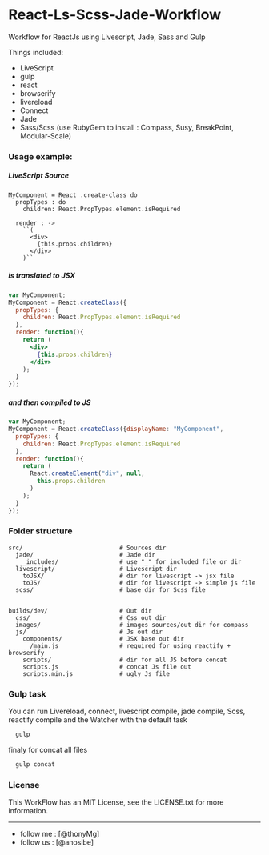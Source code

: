 # React-Ls-Scss-Jade-Workflow
Workflow for ReactJs using Livescript, Jade, Sass and Gulp

Things included:
  -  LiveScript
  -  gulp
  -  react
  -  browserify
  -  livereload
  -  Connect
  -  Jade
  -  Sass/Scss (use RubyGem to install : Compass, Susy, BreakPoint, Modular-Scale)


### Usage example:

##### LiveScript Source

```ls
MyComponent = React .create-class do
  propTypes : do
    children: React.PropTypes.element.isRequired

  render : ->
    ``(
      <div>
        {this.props.children}
      </div>
    )``

```

##### is translated to JSX

```jsx
var MyComponent;
MyComponent = React.createClass({
  propTypes: {
    children: React.PropTypes.element.isRequired
  },
  render: function(){
    return (
      <div>
        {this.props.children}
      </div>
    );
  }
});
```

##### and then compiled to JS

```js
var MyComponent;
MyComponent = React.createClass({displayName: "MyComponent",
  propTypes: {
    children: React.PropTypes.element.isRequired
  },
  render: function(){
    return (
      React.createElement("div", null,
        this.props.children
      )
    );
  }
});
```
### Folder structure

```
src/                           # Sources dir
  jade/                        # Jade dir
    _includes/                 # use "_" for included file or dir
  livescript/                  # Livescript dir
    toJSX/                     # dir for livescript -> jsx file
    toJS/                      # dir for livescript -> simple js file
  scss/                        # base dir for Scss file


builds/dev/                    # Out dir
  css/                         # Css out dir
  images/                      # images sources/out dir for compass
  js/                          # Js out dir
    components/                # JSX base out dir
      /main.js                 # required for using reactify + browserify
    scripts/                   # dir for all JS before concat
    scripts.js                 # concat Js file out
    scripts.min.js             # ugly Js file
```

### Gulp task

You can run Livereload, connect, livescript compile, jade compile, Scss, reactify compile and the Watcher with the default task
```sh
  gulp
```

finaly for concat all files

```sh
  gulp concat
```

### License

This WorkFlow has an MIT License, see the LICENSE.txt for more information.

********************************************************
  - follow me : [@thonyMg]
  - follow us : [@anosibe]

